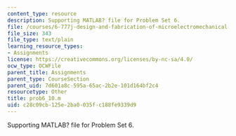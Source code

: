 ```yaml
---
content_type: resource
description: Supporting MATLAB? file for Problem Set 6.
file: /courses/6-777j-design-and-fabrication-of-microelectromechanical-devices-spring-2007/c28c09cb125e2ba0035fc188fe9339d9_prob6_10.m
file_size: 343
file_type: text/plain
learning_resource_types:
- Assignments
license: https://creativecommons.org/licenses/by-nc-sa/4.0/
ocw_type: OCWFile
parent_title: Assignments
parent_type: CourseSection
parent_uid: 7d601a8c-595a-65ac-2b2e-101d164bf2c4
resourcetype: Other
title: prob6_10.m
uid: c28c09cb-125e-2ba0-035f-c188fe9339d9
---
```

Supporting MATLAB? file for Problem Set 6.